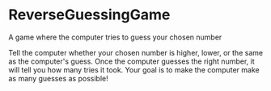 # ReverseGuessingGame
A game where the computer tries to guess your chosen number

Tell the computer whether your chosen number is higher, lower, or the same as the computer's guess. Once the computer guesses the right number, it will tell you how many tries it took.
Your goal is to make the computer make as many guesses as possible!
